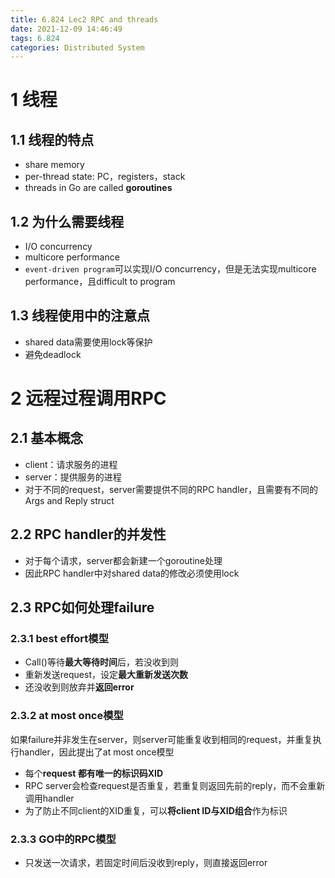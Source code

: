 ```yaml
---
title: 6.824 Lec2 RPC and threads
date: 2021-12-09 14:46:49
tags: 6.824
categories: Distributed System
---
```


# 1 线程

## 1.1 线程的特点

- share memory
- per-thread state: PC，registers，stack
- threads in Go are called **goroutines**

## 1.2 为什么需要线程

- I/O concurrency
- multicore performance
- `event-driven program`可以实现I/O concurrency，但是无法实现multicore performance，且difficult to program

## 1.3 线程使用中的注意点

- shared data需要使用lock等保护
- 避免deadlock



# 2 远程过程调用RPC

## 2.1 基本概念

- client：请求服务的进程
- server：提供服务的进程
- 对于不同的request，server需要提供不同的RPC handler，且需要有不同的Args and Reply struct

## 2.2 RPC handler的并发性

- 对于每个请求，server都会新建一个goroutine处理
- 因此RPC handler中对shared data的修改必须使用lock

<!--more-->

## 2.3 RPC如何处理failure

### 2.3.1 best effort模型

- Call()等待**最大等待时间**后，若没收到则
- 重新发送request，设定**最大重新发送次数**
- 还没收到则放弃并**返回error**

### 2.3.2 at most once模型

如果failure并非发生在server，则server可能重复收到相同的request，并重复执行handler，因此提出了at most once模型

- 每个**request 都有唯一的标识码XID**
- RPC server会检查request是否重复，若重复则返回先前的reply，而不会重新调用handler
- 为了防止不同client的XID重复，可以**将client ID与XID组合**作为标识

### 2.3.3 GO中的RPC模型

- 只发送一次请求，若固定时间后没收到reply，则直接返回error

